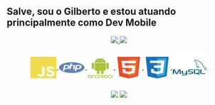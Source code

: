 ## Salve, sou o Gilberto e estou atuando principalmente como Dev Mobile
<link rel="stylesheet" href="https://cdn.jsdelivr.net/gh/devicons/devicon@v2.14.0/devicon.min.css">
<div align="center">
  <a href="https://github.com/gilberto-code">
  <img height="180em" src="https://github-readme-stats.vercel.app/api?username=gilberto-code&show_icons=true&theme=dark&include_all_commits=true&count_private=true"/>
  <img height="180em" src="https://github-readme-stats.vercel.app/api/top-langs/?username=gilberto-code&layout=compact&langs_count=5&theme=dark"/>
</div>
  
<div align="center" style="display: inline_block"><br>
  <img align="center" alt="Gil-Js" height="50" width="60" src="https://raw.githubusercontent.com/devicons/devicon/master/icons/javascript/javascript-plain.svg">
  <img align="center" alt="Gil-Php" height="50" width="60" src="https://raw.githubusercontent.com/devicons/devicon/master/icons/php/php-plain.svg">
  <img align="center" alt="Gil-Android" height="50" width="60" src="https://raw.githubusercontent.com/devicons/devicon/master/icons/android/android-plain-wordmark.svg">
  <img align="center" alt="Gil-HTML" height="50" width="60" src="https://raw.githubusercontent.com/devicons/devicon/master/icons/html5/html5-original.svg">
  <img align="center" alt="Gil-CSS" height="50" width="60" src="https://raw.githubusercontent.com/devicons/devicon/master/icons/css3/css3-original.svg">
  <img align="center" alt="Gil-MySql" height="70" width="80" src="https://raw.githubusercontent.com/devicons/devicon/master/icons/mysql/mysql-plain-wordmark.svg">
</div>
 <br>
 
<div align="center"> 
  <a href="https://instagram.com/gill.filho" target="_blank"><img src="https://img.shields.io/badge/-Instagram-%23E4405F?style=for-the-badge&logo=instagram&logoColor=white" target="_blank"></a>
  <a href="https://www.linkedin.com/in/gilberto-ribeiro-filho/" target="_blank"><img src="https://img.shields.io/badge/-LinkedIn-%230077B5?style=for-the-badge&logo=linkedin&logoColor=white" target="_blank"></a> 
</div>
